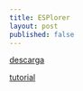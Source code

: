 ```yaml
---
title: ESPlorer
layout: post
published: false
---
```


[descarga](http://esp8266.ru/esplorer/)

[tutorial](http://esp8266.ru/download/esp8266-doc/Getting%20Started%20with%20the%20ESPlorer%20IDE%20-%20Rui%20Santos.pdf)